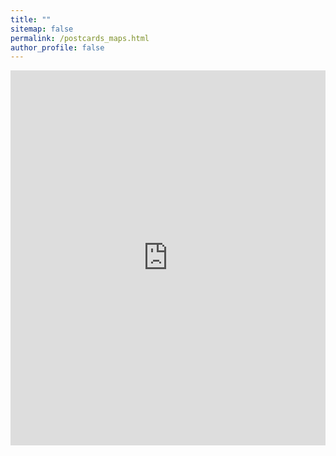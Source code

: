 ```yaml
---
title: ""
sitemap: false
permalink: /postcards_maps.html
author_profile: false
---
```


<iframe style="max-width: 100%" 
      frameborder="no" 
      border="0" 
      marginwidth="0" 
      marginheight="0" 
      width="100%" 
      height="600px" 
      src="https://huolitangzhu.github.io/Postcard_Maps/index.html">                                        
</iframe>

